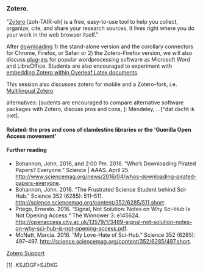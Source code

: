 ### Zotero.

"[Zotero](www.zotero.org) [zoh-TAIR-oh] is a free, easy-to-use tool to help you collect, organize, cite, and share your research sources. It lives right where you do your work in the web browser itself." 

After [downloading](https://www.zotero.org/download/) 1) the stand-alone version and the corollary connectors for Chrome, Firefox, or Safari or 2) the Zotero-Firefox version, we will also discuss [plug-ins](https://www.zotero.org/support/word_processor_integration) for popular wordprocessing software as Microsoft Word and LibreOffice. Students are also encouraged to experiment with [embedding Zotero within Overleaf Latex documents](https://www.overleaf.com/blog/174-import-your-bibs-reference-management-tools-now-linked-to-overleaf-number-backtoschool). 

This session also discusses zotero for mobile and a Zotero-fork, i.e. [Multilingual Zotero](http://citationstylist.org/)

alternatives: [sudents are encouraged to compare alternative software packages with Zotero, discuss pros and cons, ]: Mendeley, ...[^dat dacht ik niet].

#### Related: the pros and cons of clandestine libraries or the 'Guerilla Open Access movement'


#### Further reading
* Bohannon, John, 2016, and 2:00 Pm. 2016. “Who’s Downloading Pirated Papers? Everyone.” Science | AAAS. April 25. http://www.sciencemag.org/news/2016/04/whos-downloading-pirated-papers-everyone.
* Bohannon, John. 2016. “The Frustrated Science Student behind Sci-Hub.” Science 352 (6285): 511–511. http://science.sciencemag.org/content/352/6285/511.short.
* Priego, Ernesto. 2016. “Signal, Not Solution: Notes on Why Sci-Hub Is Not Opening Access.” The Winnower 3: e145624. http://openaccess.city.ac.uk/13579/1/3489-signal-not-solution-notes-on-why-sci-hub-is-not-opening-access.pdf.
* McNutt, Marcia. 2016. “My Love-Hate of Sci-Hub.” Science 352 (6285): 497–497. http://science.sciencemag.org/content/352/6285/497.short.

[Zotero Support](https://www.zotero.org/support/)

[1] .KSJDGF>SJDKG
[^first]: hela zeg.
